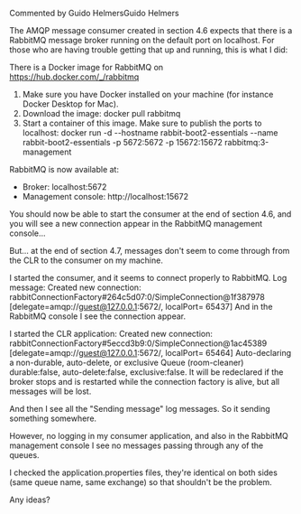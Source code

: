 Commented by Guido HelmersGuido Helmers

The AMQP message consumer created in section 4.6 expects that there is a RabbitMQ message broker running on the default port on localhost. For those who are having trouble getting that up and running, this is what I did:

There is a Docker image for RabbitMQ on https://hub.docker.com/_/rabbitmq

1. Make sure you have Docker installed on your machine (for instance Docker Desktop for Mac).
2. Download the image: docker pull rabbitmq
3. Start a container of this image. Make sure to publish the ports to localhost:
docker run -d --hostname rabbit-boot2-essentials --name rabbit-boot2-essentials -p 5672:5672 -p 15672:15672 rabbitmq:3-management

RabbitMQ is now available at:
* Broker: localhost:5672
* Management console: http://localhost:15672

You should now be able to start the consumer at the end of section 4.6, and you will see a new connection appear in the RabbitMQ management console...


But... at the end of section 4.7, messages don't seem to come through from the CLR to the consumer on my machine.

I started the consumer, and it seems to connect properly to RabbitMQ. 
Log message: Created new connection: rabbitConnectionFactory#264c5d07:0/SimpleConnection@1f387978 [delegate=amqp://guest@127.0.0.1:5672/, localPort= 65437] 
And in the RabbitMQ console I see the connection appear.

I started the CLR application:
Created new connection: rabbitConnectionFactory#5eccd3b9:0/SimpleConnection@1ac45389 [delegate=amqp://guest@127.0.0.1:5672/, localPort= 65464]
Auto-declaring a non-durable, auto-delete, or exclusive Queue (room-cleaner) durable:false, auto-delete:false, exclusive:false. It will be redeclared if the broker stops and is restarted while the connection factory is alive, but all messages will be lost.

And then I see all the "Sending message" log messages. So it sending something somewhere. 

However, no logging in my consumer application, and also in the RabbitMQ management console I see no messages passing through any of the queues.

I checked the application.properties files, they're identical on both sides (same queue name, same exchange) so that shouldn't be the problem.

Any ideas?